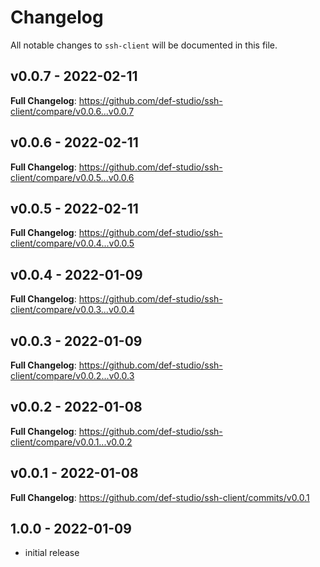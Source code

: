 # Changelog

All notable changes to `ssh-client` will be documented in this file.

## v0.0.7 - 2022-02-11

**Full Changelog**: https://github.com/def-studio/ssh-client/compare/v0.0.6...v0.0.7

## v0.0.6 - 2022-02-11

**Full Changelog**: https://github.com/def-studio/ssh-client/compare/v0.0.5...v0.0.6

## v0.0.5 - 2022-02-11

**Full Changelog**: https://github.com/def-studio/ssh-client/compare/v0.0.4...v0.0.5

## v0.0.4 - 2022-01-09

**Full Changelog**: https://github.com/def-studio/ssh-client/compare/v0.0.3...v0.0.4

## v0.0.3 - 2022-01-09

**Full Changelog**: https://github.com/def-studio/ssh-client/compare/v0.0.2...v0.0.3

## v0.0.2 - 2022-01-08

**Full Changelog**: https://github.com/def-studio/ssh-client/compare/v0.0.1...v0.0.2

## v0.0.1 - 2022-01-08

**Full Changelog**: https://github.com/def-studio/ssh-client/commits/v0.0.1

## 1.0.0 - 2022-01-09

- initial release
